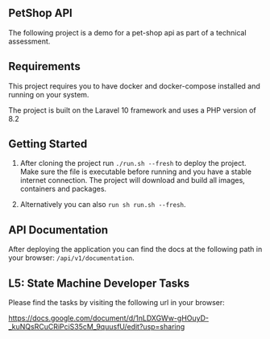## PetShop API

The following project is a demo for a pet-shop api as part of a technical assessment.

## Requirements

This project requires you to have docker and docker-compose installed and running on your system.

The project is built on the Laravel 10 framework and uses a PHP version of 8.2

## Getting Started

1. After cloning the project run `./run.sh --fresh` to deploy the project. Make sure the file is executable before running and you have a stable internet connection. The project will download and build all images, containers and packages.

2. Alternatively you can also `run sh run.sh --fresh`.

## API Documentation

After deploying the application you can find the docs at the following path in your browser:
`/api/v1/documentation`.

## L5: State Machine Developer Tasks

Please find the tasks by visiting the following url in your browser:

https://docs.google.com/document/d/1nLDXGWw-gHOuyD-_kuNQsRCuCRiPciS35cM_9quusfU/edit?usp=sharing
